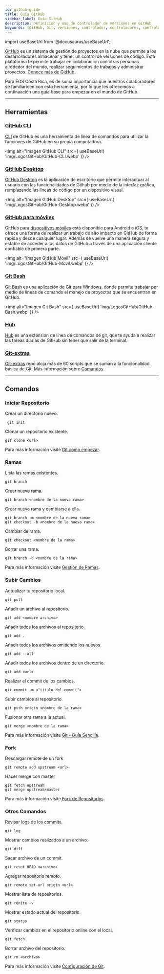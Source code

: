 ```yaml
---
id: github-guide
title: Guía GitHub
sidebar_label: Guía GitHub
description: Definición y uso de controlador de versiones en GitHub
keywords: [GitHub, Git, versiones, controlador, controladores, controlador de versiones, Qué es GitHub, Cómo usar Github]
---
```

import useBaseUrl from '@docusaurus/useBaseUrl';

[GitHub](https://docs.github.com/es/) es un sistema de gestión de proyectos en la nube que permite a los desarrolladores almacenar y tener un control de versiones de código. Esta plataforma te permite trabajar en colaboración con otras personas alrededor del mundo, realizar seguimientos de trabajos y administrar proyectos. [Conoce más de GitHub](https://www.xataka.com/basics/que-github-que-que-le-ofrece-a-desarrolladores).

Para EOS Costa Rica, es de suma importancia que nuestros colaboradores se familiaricen con esta herramienta, por lo que les ofrecemos a continuación una guía base para empezar en el mundo de GitHub.

* * *

## **Herramientas**

### [GitHub CLI](https://docs.github.com/es/free-pro-team@latest/github/getting-started-with-github/github-cli)

[CLI](https://cli.github.com) de GitHub es una herramienta de línea de comandos para utilizar la funciones de GitHub en su propia computadora.

<img alt="Imagen GitHub CLI" src={ useBaseUrl( 'img/LogosGitHub/GitHub-CLI.webp' )} />

### [GitHub Desktop](https://docs.github.com/es/free-pro-team@latest/github/getting-started-with-github/github-desktop)

[GitHub Desktop](https://docs.github.com/es/free-pro-team@latest/desktop/installing-and-configuring-github-desktop/installing-github-desktop) es la aplicación de escritorio que permite interactuar al usuario con las funcionalidades de Github por medio de la interfaz gráfica, remplazando las líneas de código por un dispositivo visual.

<img alt="Imagen GitHub Desktop" src={ useBaseUrl( 'img/LogosGitHub/GitHub-Desktop.webp' )} />

### [GitHub para móviles](https://docs.github.com/es/free-pro-team@latest/github/getting-started-with-github/github-for-mobile)

GitHub para [dispositivos móviles](https://play.google.com/store/apps/details?id=com.github.android&hl=es_419&gl=US) está disponible para Android e iOS, te ofrece una forma de realizar un trabajo de alto impacto en GitHub de forma rápida y desde cualquier lugar. Además se vuelve una manera segura y estable de acceder a los datos de GitHub a través de una aplicación cliente confiable de primera parte.

<img alt="Imagen GitHub Móvil" src={ useBaseUrl( 'img/LogosGitHub/GitHub-Movil.webp' )} />


### [Git Bash](https://desarrolloweb.com/articulos/entiende-instala-configura-git.html#:~:text=Git%20Bash%20es%20la%20línea,para%20usar%20Git%20en%20Windows.)

[Git Bash](https://gitforwindows.org) es una aplicación de Git para Windows, donde permite trabajar por medio de líneas de comando el manejo de proyectos que se encuentran en GitHub.

<img alt="Imagen Git Bash" src={ useBaseUrl( 'img/LogosGitHub/GitHub-Bash.webp' )} />

### [Hub](https://hub.github.com)

[Hub](https://github.com/github/hub) es una extensión de línea de comandos de git, que te ayuda a realizar las tareas diarias de GitHub sin tener que salir de la terminal.


### [Git-extras](https://www.mankier.com/1/git-extras)
[Git-extras](https://github.com/tj/git-extras) repo aloja más de 60 scripts que se suman a la funcionalidad básica de Git. Más información sobre [Comandos](https://github.com/tj/git-extras/blob/master/Commands.md).

* * * 
## **Comandos** 

### Iniciar Repositorio

Crear un directorio nuevo.
```
 git init
```

Clonar un repositorio existente.
```
git clone <url>
```

Para más información visite [Git como empezar](https://dominicode.com/git-como-empezar/#:~:text=Para%20iniciar%20tu%20primer%20proyecto,ejecuta%20el%20comando%20git%20init%20.&text=Deberías%20tener%20un%20mensaje%20de,la%20carpeta%20no%20verás%20nada.).

### Ramas

Lista las ramas existentes.
```
git branch 
```

Crear nueva rama.
```
git branch <nombre de la nueva rama> 
```

Crear nueva rama y cambiarse a ella.
```
git branch -m <nombre de la nueva rama>
git checkout -b <nombre de la nueva rama>
```

Cambiar de rama.
```
git checkout <nombre de la rama> 
```

Borrar una rama.
```
git branch -d <nombre de la rama> 
```
Para más información visite [Gestión de Ramas](https://git-scm.com/book/es/v2/Ramificaciones-en-Git-Gestión-de-Ramas).

### Subir Cambios

Actualizar tu repositorio local.
```
git pull
```

Añadir un archivo al repositorio.
```
git add <nombre archivo>
```

Añadir todos los archivos al repositorio.
```
git add .
```

Añadir todos los archivos omitiendo los nuevos.
```
git add --all
```

Añadir todos los archivos dentro de un directorio.
```
git add <url> 
```

Realizar el commit de los cambios.
```
git commit -m <"titulo del commit"> 
```

Subir cambios al repositorio.
```
git push origin <nombre de la rama> 
```

Fusionar otra rama a la actual.
```
git merge <nombre de la rama> 
```
Para más información visite [Git - Guía Sencilla](https://rogerdudler.github.io/git-guide/index.es.html).

### Fork

Descargar remote de un fork
```
git remote add upstream <url>
```

Hacer merge con master
```
git fetch upstream
git merge upstream/master 
```
Para más información visite [Fork de Repositorios](https://aprendegit.com/fork-de-repositorios-para-que-sirve/).

### Otros Comandos

Revisar logs de los commits.
```
git log
```

Mostrar cambios realizados a un archivo.
```
git diff 
```

Sacar archivo de un commit.
```
git reset HEAD <archivo> 
```

Agregar repositorio remoto.
```
git remote set-url origin <url> 
```

Mostrar lista de repositorios.
```
git renite -v 
```

Mostrar estado actual del repositorio.
```
git status 
```
 
Verificar cambios en el repositorio online con el local.
 ```
git fetch 
```

Borrar archivo del repositorio.
```
git rm <archivo> 
```
Para más información visite [Configuración de Git](https://gist.github.com/dasdo/9ff71c5c0efa037441b6).
